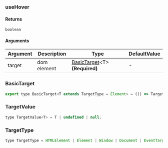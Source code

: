 ### useHover

#### Returns
`boolean`

#### Arguments
|Argument|Description|Type|DefaultValue|
|---|---|---|---|
|target|dom element|[BasicTarget](#BasicTarget)&lt;T&gt;  **(Required)**|-|

### BasicTarget

```js
export type BasicTarget<T extends TargetType = Element> = (() => TargetValue<T>) | TargetValue<T> | MutableRefObject<TargetValue<T>>;
```

### TargetValue

```js
type TargetValue<T> = T | undefined | null;
```

### TargetType

```js
type TargetType = HTMLElement | Element | Window | Document | EventTarget;
```